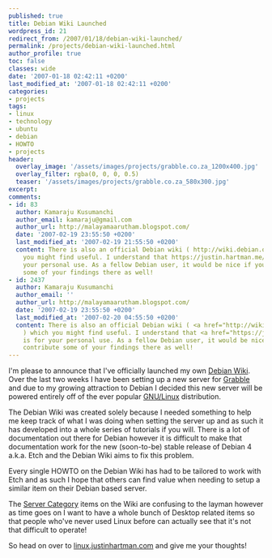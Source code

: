 ```yaml
---
published: true
title: Debian Wiki Launched
wordpress_id: 21
redirect_from: /2007/01/18/debian-wiki-launched/
permalink: /projects/debian-wiki-launched.html
author_profile: true
toc: false
classes: wide
date: '2007-01-18 02:42:11 +0200'
last_modified_at: '2007-01-18 02:42:11 +0200'
categories:
- projects
tags:
- linux
- technology
- ubuntu
- debian
- HOWTO
- projects
header:
  overlay_image: '/assets/images/projects/grabble.co.za_1200x400.jpg'
  overlay_filter: rgba(0, 0, 0, 0.5)
  teaser: '/assets/images/projects/grabble.co.za_580x300.jpg'
excerpt: 
comments:
- id: 83
  author: Kamaraju Kusumanchi
  author_email: kamaraju@gmail.com
  author_url: http://malayamaarutham.blogspot.com/
  date: '2007-02-19 23:55:50 +0200'
  last_modified_at: '2007-02-19 21:55:50 +0200'
  content: There is also an official Debian wiki ( http://wiki.debian.org/ ) which
    you might find useful. I understand that https://justin.hartman.me/linux/ is for
    your personal use. As a fellow Debian user, it would be nice if you can contribute
    some of your findings there as well!
- id: 2437
  author: Kamaraju Kusumanchi
  author_email: ''
  author_url: http://malayamaarutham.blogspot.com/
  date: '2007-02-19 23:55:50 +0200'
  last_modified_at: '2007-02-20 04:55:50 +0200'
  content: There is also an official Debian wiki ( <a href="http://wiki.debian.org/">http://wiki.debian.org/</a>
    ) which you might find useful. I understand that <a href="https://justin.hartman.me/linux/">https://justin.hartman.me/linux/</a>
    is for your personal use. As a fellow Debian user, it would be nice if you can
    contribute some of your findings there as well!
---
```

I'm please to announce that I've officially launched my own [Debian Wiki][wiki]. Over the last two weeks I have been setting up a new server for <a href="http://www.grabble.co.za">Grabble</a> and due to my growing attraction to Debian I decided this new server will be powered entirely off of the ever popular <a href="http://www.gnu.org/">GNU/Linux</a> distribution.

The Debian Wiki was created solely because I needed something to help me keep track of what I was doing when setting the server up and as such it has developed into a whole series of tutorials if you will. There is a lot of documentation out there for Debian however it is difficult to make that documentation work for the new (soon-to-be) stable release of Debian 4 a.k.a. Etch and the Debian Wiki aims to fix this problem.

Every single HOWTO on the Debian Wiki has had to be tailored to work with Etch and as such I hope that others can find value when needing to setup a similar item on their Debian based server. 

The [Server Category][category] items on the Wiki are confusing to the layman however as time goes on I want to have a whole bunch of Desktop related items so that people who've never used Linux before can actually see that it's not that difficult to operate!

So head on over to [linux.justinhartman.com][wiki] and give me your thoughts!

[wiki]: /linux/
[category]: /linux/Category:Debian_Server

